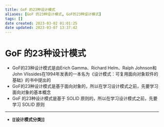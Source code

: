 ```yaml
---
title: GoF 的23种设计模式
aliases: [GoF 的23种设计模式, GoF的23种设计模式]
tags: []
date created: 2023-03-02 01:01:25
date updated: 2023-03-07 13:37:42
---
```


# GoF 的23种设计模式

- GoF的23种设计模式是由Erich Gamma、Richard Helm、Ralph Johnson和John Vlissides在1994年发表的一本名为《设计模式：可复用面向对象软件的基础》的书中提出的
- GoF的23种设计模式是基于面向对象的，所以在学习设计模式之前，先要学习面向对象的基本概念
- GoF 的23种设计模式是基于 SOLID 原则的，所以在学习设计模式之前，先要学习 SOLID 原则
---

- **[[设计模式分类]]**
